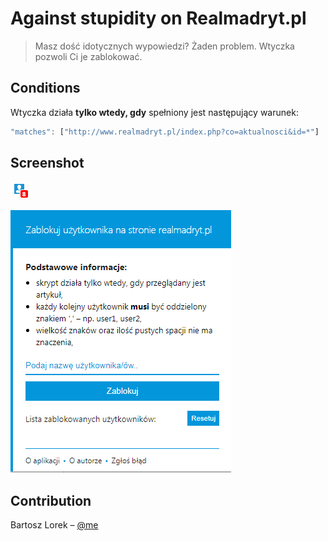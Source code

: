 # Against stupidity on Realmadryt.pl

> Masz dość idotycznych wypowiedzi? Żaden problem. Wtyczka pozwoli Ci je zablokować.

## Conditions

Wtyczka działa **tylko wtedy, gdy** spełniony jest następujący warunek:

```js
"matches": ["http://www.realmadryt.pl/index.php?co=aktualnosci&id=*"]
```

## Screenshot

![](icon_badge.png)

![](extention.png)

## Contribution

Bartosz Lorek – [@me](mailto:balorek@interia.pl)
